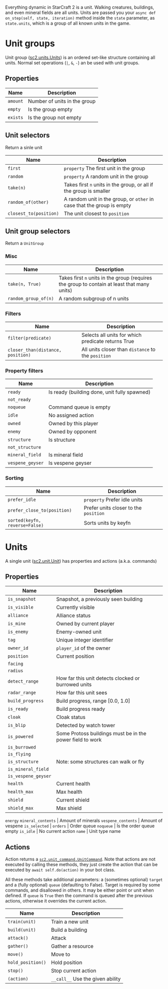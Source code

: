 Everything dynamic in StarCraft 2 is a unit. Walking creatures, buildings, and even mineral fields are all units. Units are passed you your `async def on_step(self, state, iteration)` method inside the `state` parameter, as `state.units`, which is a group of all known units in the game.

# Unit groups

Unit group ([sc2.units.Units](https://github.com/Dentosal/python-sc2/blob/master/sc2/units.py)) is an ordered set-like structure containing all units. Normal set operations (`|`, `&`, `-`) an be used with unit groups.

## Properties

Name             | Description
-----------------|-------------
`amount`         | Number of units in the group
`empty`          | Is the group empty
`exists`         | Is the group not empty

## Unit selectors

Return a sinle unit

Name                  | Description
----------------------|-------------
`first`               | `property` The first unit in the group
`random`              | `property` A random unit in the group
`take(n)`             | Takes first `n` units in the group, or all if the group is smaller
`random_of(other)`    | A random unit in the group, or `other` in case that the group is empty
`closest_to(position)`| The unit closest to `position`

## Unit group selectors

Return a `UnitGroup`

### Misc

Name                             | Description
---------------------------------|-------------
`take(n, True)`                  | Takes first `n` units in the group (requires the group to contain at least that many units)
`random_group_of(n)`             | A random subgroup of n units

### Filters

Name                             | Description
---------------------------------|-------------
`filter(predicate)`              | Selects all units for which predicate returns True
`closer_than(distance, position)`| All units closer than `distance` to the `position`

### Property filters

Name            | Description
----------------|-------------
`ready`         | Is ready (building done, unit fully spawned)
`not_ready`     |
`noqueue`       | Command queue is empty 
`idle`          | No assigned action
`owned`         | Owned by this player
`enemy`         | Owned by opponent
`structure`     | Is structure
`not_structure` |
`mineral_field` | Is mineral field
`vespene_geyser`| Is vespene geyser

### Sorting

Name                             | Description
---------------------------------|-------------
`prefer_idle`                    | `property` Prefer idle units
`prefer_close_to(position)`      | Prefer units closer to the `position`
`sorted(keyfn, reverse=False)`   | Sorts units by keyfn

# Units

A single unit ([sc2.unit.Unit](https://github.com/Dentosal/python-sc2/blob/master/sc2/unit.py)) has properties and actions (a.k.a. commands)

## Properties

Name               | Description
-------------------|-------------
`is_snapshot`      | Snapshot, a previously seen building
`is_visible`       | Currently visible
`alliance`         | Alliance status
`is_mine`          | Owned by current player
`is_enemy`         | Enemy-owned unit
`tag`              | Unique integer identifier
`owner_id`         | `player_id` of the owner
`position`         | Current position
`facing`           | 
`radius`           |
`detect_range`     | How far this unit detects clocked or burrowed units
`radar_range`      | How far this unit sees
`build_progress`   | Build progress, range [0.0, 1.0]
`is_ready`         | Build progress ready
`cloak`            | Cloak status
`is_blip`          | Detected by watch tower
`is_powered`       | Some Protoss buildings must be in the power field to work
`is_burrowed`      |
`is_flying`        |
`is_structure`     | Note: some structures can walk or fly
`is_mineral_field` |
`is_vespene_geyser`|
`health`           | Current health
`health_max`       | Max health
`shield`           | Current shield
`shield_max`       | Max shield
`energy`
`mineral_contents` | Amount of minerals
`vespene_contents` | Amount of vespene
`is_selected`      |
`orders`           | Order queue
`noqueue`          | Is the order queue empty
`is_idle`          | No current action
`name`             | Unit type name

## Actions

Action returns a [`sc2.unit_command.UnitCommand`](https://github.com/Dentosal/python-sc2/blob/master/sc2/unit_command.py). Note that actions are not executed by calling these methods, they just create the action that can be executed by `await self.do(action)` in your bot class.

All these methods take additional parameters: a (sometimes optional) `target` and a (fully optional) `queue` (defaulting to False). Target is required by some commands, and disallowed in others. It may be either point or unit when defined. If `queue` is `True` then the command is queued after the previous actions, otherwise it overrides the current action.

Name               | Description
-------------------|-------------
`train(unit)`      | Train a new unit
`build(unit)`      | Build a building
`attack()`         | Attack
`gather()`         | Gather a resource
`move()`           | Move to
`hold_position()`  | Hold position
`stop()`           | Stop current action
`(action)`         | `__call__` Use the given ability